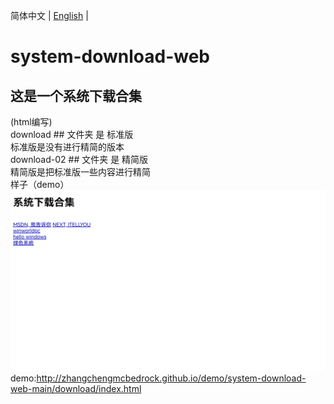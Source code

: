 简体中文 | [English](./README_en-us.md) |  
# system-download-web  
## 这是一个系统下载合集
(html编写)  
download ## 文件夹 是 标准版      
标准版是没有进行精简的版本      
download-02 ## 文件夹 是 精简版               
精简版是把标准版一些内容进行精简       
样子（demo）  
![](https://raw.githubusercontent.com/zhangchengmcbedrock/zhangchengmcbedrock/main/res/Screenshot_20230203_195819.jpg)  
demo:http://zhangchengmcbedrock.github.io/demo/system-download-web-main/download/index.html

